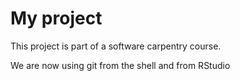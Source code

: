 
# My project 

This project is part of a software carpentry course. 

We are now using git from the shell and from RStudio
